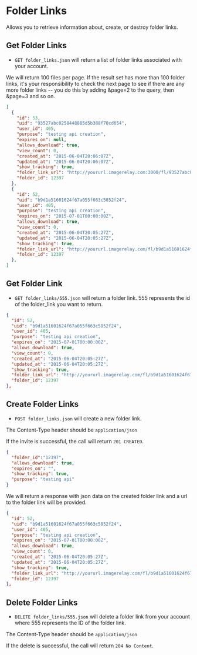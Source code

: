 Folder Links
===========

Allows you to retrieve information about, create, or destroy folder links.

Get Folder Links 
---------------

* `GET folder_links.json` will return a list of folder links associated with your account.

We will return 100 files per page. If the result set has more than 100 folder links, it's your responsibility to check the next page to see if there are any more folder links -- you do this by adding &page=2 to the query, then &page=3 and so on.

```json
[
  {
    "id": 53,
    "uid": "93527abc0258448885d5b388f70cd654",
    "user_id": 405,
    "purpose": "testing api creation",
    "expires_on": null,
    "allows_download": true,
    "view_count": 0,
    "created_at": "2015-06-04T20:06:07Z",
    "updated_at": "2015-06-04T20:06:07Z",
    "show_tracking": true,
    "folder_link_url": "http://yoururl.imagerelay.com:3000/fl/93527abc0258448885d5b388f70cd654",
    "folder_id": 12397
  },
  {
    "id": 52,
    "uid": "b9d1a51601624f67a055f663c5852f24",
    "user_id": 405,
    "purpose": "testing api creation",
    "expires_on": "2015-07-01T00:00:00Z",
    "allows_download": true,
    "view_count": 0,
    "created_at": "2015-06-04T20:05:27Z",
    "updated_at": "2015-06-04T20:05:27Z",
    "show_tracking": true,
    "folder_link_url": "http://yoururl.imagerelay.com/fl/b9d1a51601624f67a055f663c5852f24",
    "folder_id": 12397
  },
]
```

Get Folder Link
---------------

* `GET folder_links/555.json` will return a folder link.  555 represents the id of the folder_link you want to return.

```json
{
  "id": 52,
  "uid": "b9d1a51601624f67a055f663c5852f24",
  "user_id": 405,
  "purpose": "testing api creation",
  "expires_on": "2015-07-01T00:00:00Z",
  "allows_download": true,
  "view_count": 0,
  "created_at": "2015-06-04T20:05:27Z",
  "updated_at": "2015-06-04T20:05:27Z",
  "show_tracking": true,
  "folder_link_url": "http://yoururl.imagerelay.com/fl/b9d1a51601624f67a055f663c5852f24",
  "folder_id": 12397
},
```

Create Folder Links
---------------

* `POST folder_links.json` will create a new folder link.

The Content-Type header should be `application/json`

If the invite is successful, the call will return `201 CREATED`. 
```json
{
  "folder_id":"12397",
  "allows_download": true,
  "expires_on": "",
  "show_tracking": true,
  "purpose": "testing api"
}
```

We will return a response with json data on the created folder link and a url to the folder link will be provided.

```json
{
  "id": 52,
  "uid": "b9d1a51601624f67a055f663c5852f24",
  "user_id": 405,
  "purpose": "testing api creation",
  "expires_on": "2015-07-01T00:00:00Z",
  "allows_download": true,
  "view_count": 0,
  "created_at": "2015-06-04T20:05:27Z",
  "updated_at": "2015-06-04T20:05:27Z",
  "show_tracking": true,
  "folder_link_url": "http://yoururl.imagerelay.com/fl/b9d1a51601624f67a055f663c5852f24",
  "folder_id": 12397
},
```

Delete Folder Links
-----------------

* `DELETE folder_links/555.json` will delete a folder link from your account where 555 represents the ID of the folder link.

The Content-Type header should be `application/json`

If the delete is successful, the call will return `204 No Content`.






